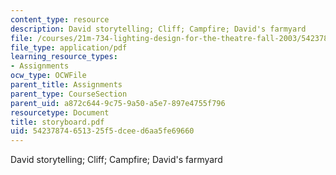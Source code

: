 ```yaml
---
content_type: resource
description: David storytelling; Cliff; Campfire; David's farmyard
file: /courses/21m-734-lighting-design-for-the-theatre-fall-2003/54237874651325f5dceed6aa5fe69660_storyboard.pdf
file_type: application/pdf
learning_resource_types:
- Assignments
ocw_type: OCWFile
parent_title: Assignments
parent_type: CourseSection
parent_uid: a872c644-9c75-9a50-a5e7-897e4755f796
resourcetype: Document
title: storyboard.pdf
uid: 54237874-6513-25f5-dcee-d6aa5fe69660
---
```

David storytelling; Cliff; Campfire; David's farmyard

